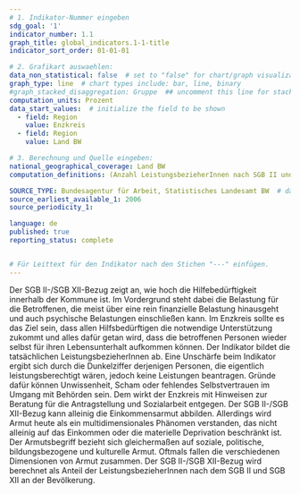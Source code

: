 ```yaml
---
# 1. Indikator-Nummer eingeben
sdg_goal: '1'
indicator_number: 1.1
graph_title: global_indicators.1-1-title
indicator_sort_order: 01-01-01

# 2. Grafikart auswaehlen:
data_non_statistical: false  # set to "false" for chart/graph visualization
graph_type: line  # chart types include: bar, line, binary
#graph_stacked_disaggregation: Gruppe  ## uncomment this line for stacked bars. eplace "Geschlecht" with the field of aggregation.
computation_units: Prozent
data_start_values:  # initialize the field to be shown
  - field: Region
    value: Enzkreis
  - field: Region
    value: Land BW

# 3. Berechnung und Quelle eingeben:
national_geographical_coverage: Land BW
computation_definitions: (Anzahl LeistungsbezieherInnen nach SGB II und SGB XII / Anzahl EinwohnerInnen) * 100

SOURCE_TYPE: Bundesagentur für Arbeit, Statistisches Landesamt BW  # data source
source_earliest_available_1: 2006
source_periodicity_1: 

language: de   
published: true
reporting_status: complete


# Für Leittext für den Indikator nach den Stichen "---" einfügen.
---
```


Der SGB II-/SGB XII-Bezug zeigt an, wie hoch die Hilfebedürftigkeit innerhalb der Kommune ist. Im Vordergrund steht dabei die Belastung für die Betroffenen, die meist über eine rein finanzielle Belastung hinausgeht und auch psychische Belastungen einschließen kann. Im Enzkreis sollte es das Ziel sein, dass allen Hilfsbedürftigen die notwendige Unterstützung zukommt und alles dafür getan wird, dass die betroffenen Personen wieder selbst für ihren Lebensunterhalt aufkommen können.
Der Indikator bildet die tatsächlichen LeistungsbezieherInnen ab. Eine Unschärfe beim Indikator ergibt sich durch die Dunkelziffer derjenigen Personen, die eigentlich leistungsberechtigt wären, jedoch keine Leistungen beantragen. Gründe dafür können Unwissenheit, Scham oder fehlendes Selbstvertrauen im Umgang mit Behörden sein. Dem wirkt der Enzkreis mit Hinweisen zur Beratung für die Antragstellung und Sozialarbeit entgegen.
Der SGB II-/SGB XII-Bezug kann alleinig die Einkommensarmut abbilden. Allerdings wird Armut heute als ein multidimensionales Phänomen verstanden, das nicht alleinig auf das Einkommen oder die materielle Deprivation beschränkt ist. Der Armutsbegriff bezieht sich gleichermaßen auf soziale, politische, bildungsbezogene und kulturelle Armut. Oftmals fallen die verschiedenen Dimensionen von Armut zusammen.
Der SGB II-/SGB XII-Bezug wird berechnet als Anteil der LeistungsbezieherInnen nach dem SGB II und SGB XII an der Bevölkerung.